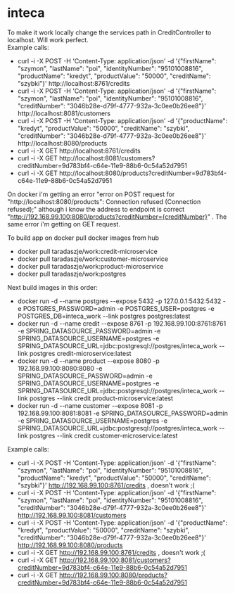 # inteca
To make it work locally change the services path in CreditController to localhost. Will work perfect.  
  Example calls:
- curl -i -X POST -H 'Content-Type: application/json' -d '{"firstName": "szymon", "lastName": "poi", "identityNumber": "95101008816", "productName": "kredyt", "productValue": "50000", "creditName": "szybki"}' http://localhost:8761/credits
- curl -i -X POST -H 'Content-Type: application/json' -d '{"firstName": "szymon", "lastName": "poi", "identityNumber": "95101008816", "creditNumber": "3046b28e-d79f-4777-932a-3c0ee0b26ee8"}' http://localhost:8081/customers
- curl -i -X POST -H 'Content-Type: application/json' -d '{"productName": "kredyt", "productValue": "50000", "creditName": "szybki", "creditNumber": "3046b28e-d79f-4777-932a-3c0ee0b26ee8"}' http://localhost:8080/products
- curl -i -X GET http://localhost:8761/credits
- curl -i -X GET http://localhost:8081/customers?creditNumber=9d783bf4-c64e-11e9-88b6-0c54a52d7951
- curl -i -X GET http://localhost:8080/products?creditNumber=9d783bf4-c64e-11e9-88b6-0c54a52d7951
  
On docker i'm getting an error "error on POST request for \"http://localhost:8080/products\": Connection refused (Connection refused);" although i know the address to endpoint is correct "http://192.168.99.100:8080/products?creditNumber={creditNumber}" . The same error i'm getting on GET request. 


To build app on docker pull docker images from hub
- docker pull taradaszje/work:credit-microservice
- docker pull taradaszje/work:customer-microservice
- docker pull taradaszje/work:product-microservice
- docker pull taradaszje/work:postgres
  
Next build images in this order:
- docker run -d --name postgres  --expose 5432 -p 127.0.0.1:5432:5432 -e POSTGRES_PASSWORD=admin -e POSTGRES_USER=postgres -e POSTGRES_DB=inteca_work --link postgres  postgres:latest
- docker run -d --name credit --expose 8761 -p 192.168.99.100:8761:8761 -e SPRING_DATASOURCE_PASSWORD=admin -e SPRING_DATASOURCE_USERNAME=postgres -e SPRING_DATASOURCE_URL=jdbc:postgresql://postgres/inteca_work --link postgres credit-microservice:latest  
- docker run -d --name product --expose 8080 -p 192.168.99.100:8080:8080 -e SPRING_DATASOURCE_PASSWORD=admin -e SPRING_DATASOURCE_USERNAME=postgres -e SPRING_DATASOURCE_URL=jdbc:postgresql://postgres/inteca_work --link postgres --link credit product-microservice:latest 
- docker run -d --name customer --expose 8081 -p 192.168.99.100:8081:8081 -e SPRING_DATASOURCE_PASSWORD=admin -e SPRING_DATASOURCE_USERNAME=postgres -e SPRING_DATASOURCE_URL=jdbc:postgresql://postgres/inteca_work --link postgres --link credit customer-microservice:latest  


Example calls:


- curl -i -X POST -H 'Content-Type: application/json' -d '{"firstName": "szymon", "lastName": "poi", "identityNumber": "95101008816", "productName": "kredyt", "productValue": "50000", "creditName": "szybki"}' http://192.168.99.100:8761/credits , doesn't work ;(
- curl -i -X POST -H 'Content-Type: application/json' -d '{"firstName": "szymon", "lastName": "poi", "identityNumber": "95101008816", "creditNumber": "3046b28e-d79f-4777-932a-3c0ee0b26ee8"}' http://192.168.99.100:8081/customers
- curl -i -X POST -H 'Content-Type: application/json' -d '{"productName": "kredyt", "productValue": "50000", "creditName": "szybki", "creditNumber": "3046b28e-d79f-4777-932a-3c0ee0b26ee8"}' http://192.168.99.100:8080/products
- curl -i -X GET http://192.168.99.100:8761/credits , doesn't work ;(
- curl -i -X GET http://192.168.99.100:8081/customers?creditNumber=9d783bf4-c64e-11e9-88b6-0c54a52d7951
- curl -i -X GET http://192.168.99.100:8080/products?creditNumber=9d783bf4-c64e-11e9-88b6-0c54a52d7951
